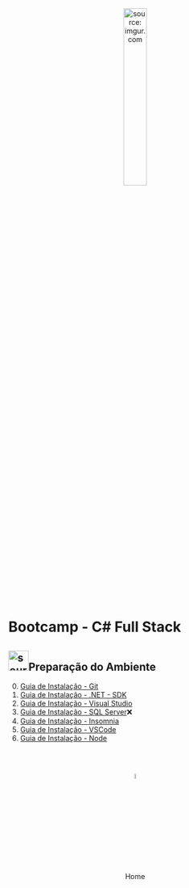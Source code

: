 <div align="center">
    <img src="https://i.imgur.com/DNV9Rxu.png" title="source: imgur.com" width="30%"/>
</div>
<h1>Bootcamp - C# Full Stack </h1>

<h2><img src="https://i.imgur.com/PHgmbCh.png" title="source: imgur.com" width="40px"/>Preparação do Ambiente</h2>

0. <a href="00_install_git.md" >Guia de Instalação - Git</a>
1. <a href="01_install_dotnet.md" >Guia de Instalação - .NET - SDK</a>
2. <a href="02_install_visual_studio.md" >Guia de Instalação - Visual Studio</a>
3. <a href="03_install_sql_server.md" >Guia de Instalação - SQL Server</a>❌
4. <a href="05_install_Insomnia.md" >Guia de Instalação - Insomnia</a>
6. <a href="06_install_vscode.md" >Guia de Instalação - VSCode</a>
7. <a href="07_install_node.md" >Guia de Instalação - Node</a>

<br /><br />
	

<div align="center"><a href="../README.md"><img src="https://i.imgur.com/kfHCxif.png" title="source: imgur.com" width="5%"/></a></div>
<div align="center">Home</div>
